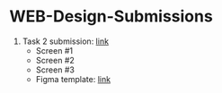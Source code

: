 # WEB-Design-Submissions
1) Task 2 submission: [link](https://github.com/JUMEX365/WEB-Design-Submissions/tree/main/Task%202%20-%20Verstka%2C%20Litvinov) 
   - Screen #1
   - Screen #2
   - Screen #3
   - Figma template: [link](https://www.figma.com/community/file/1273571982885059508)
